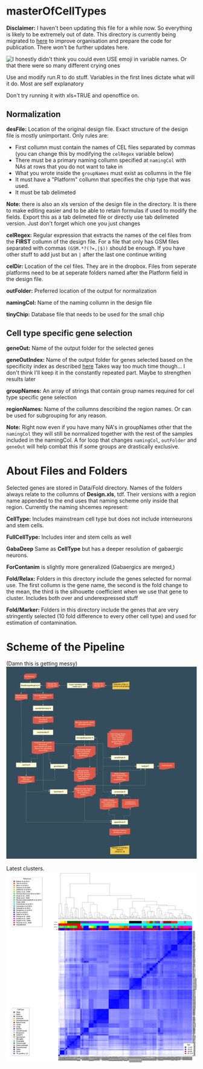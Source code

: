 masterOfCellTypes
=================

**Disclaimer:** I haven't been updating this file for a while now. So everything is likely to be extremely out of date. This directory is currently being migrated to [here](https://github.com/oganm/brainCellTypeSpecificGenes) to improve organisation and prepare the code for publication. There won't be further updates here.

![I honestly didn't think you could even USE emoji in variable names. Or that there were so many different crying ones](http://imgs.xkcd.com/comics/code_quality.png)

Use and modify run.R to do stuff. Variables in the first lines dictate what will it do. Most are self explanatory

Don't try running it with xls=TRUE and openoffice on.

Normalization
-----
**desFile:** Location of the original design file. Exact structure of the design file is mostly unimportant. Only rules are:
* First collumn must contain the names of CEL files separated by commas (you can change this by modifying the `celRegex` variable below)
* There must be a primary naming collumn specified at `namingCol` with NAs at rows that you do not want to take in
* What you wrote inside the `groupNames` must exist as collumns in the file
* It must have a "Platform" collumn that specifies the chip type that was used.
* It must be tab delimeted

**Note:** there is also an xls version of the design file in the directory. It is there to make editing easier and to be able to retain formulas if used to modify the fields. Export this as a tab delimeted file or directly use tab delimeted version. Just don't forget which one you just changes

**celRegex:** Regular expression that extracts the names of the cel files from the **FIRST** collumn of the design file. For a file that only has GSM files separated with commas `(GSM.*?(?=,|$))` should be enough. If you have other stuff to add just but an `|` after the last one continue writing

**celDir:** Location of the cel files. They are in the dropbox. Files from seperate platforms need to be at seperate folders named after the Platform field in the design file.

**outFolder:** Preferred location of the output for normalization

**namingCol:** Name of the naming collumn in the design file

**tinyChip:** Database file that needs to be used for the small chip

Cell type specific gene selection
---------

**geneOut:**  Name of the output folder for the selected genes

**geneOutIndex:** Name of the output folder for genes selected based on the specificity index as described [here](https://www.landesbioscience.com/journals/systemsbiomedicine/article/25630/) Takes way too much time though... I don't think I'll keep it in the constantly repeated part. Maybe to strengthen results later

**groupNames:** An array of strings that contain group names required for cel type specific gene selection

**regionNames:** Name of the collumns describind the region names. Or can be used for subgrouping for any reason.

**Note:** Right now even if you have many NA's in groupNames other that the `namingCol` they will still be normalized together with the rest of the samples included in the namingCol. A for loop that changes `namingCol`, `outFolder` and `geneOut` will help combat this if some groups are drastically exclusive.

About Files and Folders
========
Selected genes are stored in Data/Fold directory. Names of the folders always relate to the collumns of **Design.xls**, tdf. Their versions with a region name appended to the end uses that naming scheme only inside that region.
Currently the naming shcemes represent:

**CellType:** Includes mainstream cell type but does not include interneurons and stem cells.

**FullCellType:** Includes inter and stem cells as well

**GabaDeep** Same as **CellType** but has a deeper resolution of gabaergic neurons.

**ForContanim** is slightly more generalized (Gabaergics are merged,)

**Fold/Relax:** Folders in this directory include the genes selected for normal use. The first collumn is the gene name, the second is the fold change to the mean, the third is the silhouette coefficient when we use that gene to cluster. Includes both over and underexpressed stuff

**Fold/Marker:** Folders in this directory include the genes that are very stringently selected (10 fold difference to every other cell type) and used for estimation of contamination.

Scheme of the Pipeline
=====================
(Damn this is getting messy)
![A display of epicness](images/pipeline.png)


Latest clusters.
![AAARGH](images/heatmap.png)
